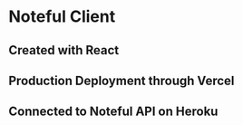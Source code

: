 # Noteful Client

## Created with React

## Production Deployment through Vercel

## Connected to Noteful API on Heroku
